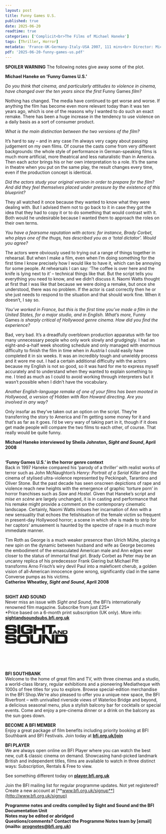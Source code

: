 ```yaml
---
layout: post
title: Funny Games U.S.
published: true
date: 2025-06-20
readtime: true
categories: ['Complicit<br>The Films of Michael Haneke']
tags: [Thriller, Horror]
metadata: 'France-UK-Germany-Italy-USA 2007, 111 mins<br> Director: Michael Haneke'
pdf: '2025-06-20-funny-games-us.pdf'
---
```


**SPOILER WARNING** The following notes give away some of the plot.

**Michael Haneke on ‘Funny Games U.S.’**

_Do you think that cinema, and particularly attitudes to violence in cinema, have changed over the ten years since the first_ Funny Games _film?_

Nothing has changed. The media have continued to get worse and worse. If anything the film has become even more relevant today than it was ten years ago, which is one of the reasons why I wanted to do such an exact remake. There has been a huge increase in the tendency to use violence on a daily basis as a sort of consumer product.

_What is the main distinction between the two versions of the film?_

It’s hard to say – and in any case I’m always very cagey about passing judgement on my own films. Of course the casts come from very different backgrounds: the whole style of performance in German-speaking films is much more artificial, more theatrical and less naturalistic than in America. Then each actor brings his or her own interpretation to a role. It’s the same in theatre when you put on the same play, the result changes every time, even if the production concept is identical.

_Did the actors study your original version in order to prepare for the film? And did they feel themselves placed under pressure by the existence of this blueprint?_

They all watched it once because they wanted to know what they were dealing with. But I advised them not to go back to it in case they got the idea that they had to copy it or to do something that would contrast with it. Both would he undesirable because I wanted them to approach the roles on their own terms.

_You have a fearsome reputation with actors: for instance, Brady Corbet, who plays one of the thugs, has described you as a ‘total dictator’. Would you agree?_

The actors were obviously used to trying out a range of things together in rehearsal. But when I make a film, even when I’m doing something for the first time I know precisely how I would like to have it, which can be annoying for some people. At rehearsals I can say: ‘The coffee is over here and the knife is lying next to it’ – technical things like that. But the script tells you everything you need to know, and we didn’t discuss it. Naomi Watts thought at first that I was like that because we were doing a remake, but once she understood, there was no problem. If the actor is cast correctly then he or she just needs to respond to the situation and that should work fine. When it doesn’t, I say so.

_You’ve worked in France, but this is the first time you’ve made a film in the United States, for a major studio, and in English. What’s more,_ Funny Games _is sharply critical of Hollywood genre cinema. How did you find the experience?_

Bad, very bad. It’s a dreadfully overblown production apparatus with far too many unnecessary people who only work slowly and grudgingly. I had an eight-and-a-half week shooting schedule and only managed with enormous difficulty to finish the film in time when in Austria I could easily have completed it in six weeks. It was an incredibly tough and unwieldy process and it wore me out. I had a certain additional difficulty with the actors because my English is not so good, so it was hard for me to express myself accurately and to understand when they wanted to explain something to me. I tried as much as I could to avoid working through interpreters but it wasn’t possible when I didn’t have the vocabulary.

_Another English-language remake of one of your films has been mooted in Hollywood, a version of_ Hidden _with Ron Howard directing. Are you involved in any way?_

Only insofar as they’ve taken out an option on the script. They’re transferring the story to America and I’m getting some money for it and that’s as far as it goes. I’d be very wary of taking part in it, though if it does get made people will compare the two films to each other, of course. That really would be quite funny.

**Michael Haneke interviewed by Sheila Johnston, _Sight and Sound_, April 2008**<br>
<br>

**‘Funny Games U.S.’ in the horror genre context**  
Back in 1997 Haneke compared his ‘parody of a thriller’ with realist works of terror such as John McNaughton’s _Henry: Portrait of a Serial Killer_ and the cinema of stylised ultra-violence represented by Peckinpah, Tarantino and Oliver Stone. But the past decade has seen onscreen depictions of rape and violence reach new heights with the emergence of graphic ‘torture porn’ in horror franchises such as _Saw_ and _Hostel._ Given that Haneke’s script and _mise en scène_ are largely unchanged, it is in casting and performance that his remake might provide a comment on the contemporary cinematic landscape. Certainly, Naomi Watts imbues her incarnation of Ann with a new sensuality that echoes the fetishisation of the female victim so frequent in present-day Hollywood horror; a scene in which she is made to strip for her captors’ amusement is haunted by the spectre of rape in a much more immediate manner.

Tim Roth as George is a much weaker presence than Ulrich Mühe, placing a new spin on the dynamic between husband and wife as George becomes the embodiment of the emasculated American male and Ann edges ever closer to the status of immortal final girl. Brady Corbet as Peter may be an uncanny replica of his predecessor Frank Giering but Michael Pitt transforms Arno Frisch’s wiry devil Paul into a maleficent cherub, a golden vision of all-American innocence gone wrong, significantly clad in the same Converse pumps as his victims.  
**Catherine Wheatley, _Sight and Sound_, April 2008**
<br><br>

**SIGHT AND SOUND**<br>
Never miss an issue with _Sight and Sound_, the BFI’s internationally renowned film magazine. Subscribe from just £25*<br>
*Price based on a 6-month print subscription (UK only). More info: [**sightandsoundsubs.bfi.org.uk**](https://sightandsoundsubs.bfi.org.uk/subscribe)

<img style="float: left;" src="/img/sight-and-sound.jpg" width="40%" height="40%"><br><br><br><br><br><br><br><br>

**BFI SOUTHBANK**  
Welcome to the home of great film and TV, with three cinemas and a studio, a world-class library, regular exhibitions and a pioneering Mediatheque with 1000s of free titles for you to explore. Browse special-edition merchandise in the BFI Shop.We&#39;re also pleased to offer you a unique new space, the BFI Riverfront – with unrivalled riverside views of Waterloo Bridge and beyond, a delicious seasonal menu, plus a stylish balcony bar for cocktails or special events. Come and enjoy a pre-cinema dinner or a drink on the balcony as the sun goes down.  

**BECOME A BFI MEMBER**  
Enjoy a great package of film benefits including priority booking at BFI Southbank and BFI Festivals. Join today at [**bfi.org.uk/join**](http://www.bfi.org.uk/join)  

**BFI PLAYER**  
 We are always open online on BFI Player where you can watch the best new, cult &amp; classic cinema on demand. Showcasing hand-picked landmark British and independent titles, films are available to watch in three distinct ways: Subscription, Rentals &amp; Free to view.  

See something different today on [**player.bfi.org.uk**](https://player.bfi.org.uk)  

Join the BFI mailing list for regular programme updates. Not yet registered? Create a new account at [**www.bfi.org.uk/signup**](http://www.bfi.org.uk/signup)

**Programme notes and credits compiled by Sight and Sound and the BFI Documentation Unit  
Notes may be edited or abridged  
Questions/comments? Contact the Programme Notes team by [email](mailto: prognotes@bfi.org.uk)**


<!--stackedit_data:
eyJoaXN0b3J5IjpbLTkwNjExNjk4XX0=
-->
